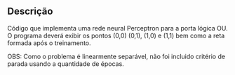 ## Descrição

Código que implementa uma rede neural Perceptron para a porta lógica OU. O programa deverá exibir os pontos (0,0)
(0,1), (1,0) e (1,1) bem como a reta formada após o treinamento.

OBS: Como o problema é linearmente separável, não foi incluido critério de parada usando a quantidade de épocas.
